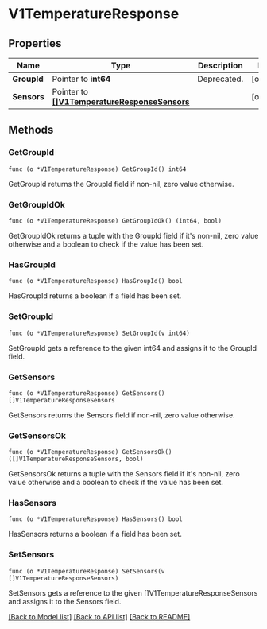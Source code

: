 # V1TemperatureResponse

## Properties

Name | Type | Description | Notes
------------ | ------------- | ------------- | -------------
**GroupId** | Pointer to **int64** | Deprecated. | [optional] 
**Sensors** | Pointer to [**[]V1TemperatureResponseSensors**](V1TemperatureResponse_sensors.md) |  | [optional] 

## Methods

### GetGroupId

`func (o *V1TemperatureResponse) GetGroupId() int64`

GetGroupId returns the GroupId field if non-nil, zero value otherwise.

### GetGroupIdOk

`func (o *V1TemperatureResponse) GetGroupIdOk() (int64, bool)`

GetGroupIdOk returns a tuple with the GroupId field if it's non-nil, zero value otherwise
and a boolean to check if the value has been set.

### HasGroupId

`func (o *V1TemperatureResponse) HasGroupId() bool`

HasGroupId returns a boolean if a field has been set.

### SetGroupId

`func (o *V1TemperatureResponse) SetGroupId(v int64)`

SetGroupId gets a reference to the given int64 and assigns it to the GroupId field.

### GetSensors

`func (o *V1TemperatureResponse) GetSensors() []V1TemperatureResponseSensors`

GetSensors returns the Sensors field if non-nil, zero value otherwise.

### GetSensorsOk

`func (o *V1TemperatureResponse) GetSensorsOk() ([]V1TemperatureResponseSensors, bool)`

GetSensorsOk returns a tuple with the Sensors field if it's non-nil, zero value otherwise
and a boolean to check if the value has been set.

### HasSensors

`func (o *V1TemperatureResponse) HasSensors() bool`

HasSensors returns a boolean if a field has been set.

### SetSensors

`func (o *V1TemperatureResponse) SetSensors(v []V1TemperatureResponseSensors)`

SetSensors gets a reference to the given []V1TemperatureResponseSensors and assigns it to the Sensors field.


[[Back to Model list]](../README.md#documentation-for-models) [[Back to API list]](../README.md#documentation-for-api-endpoints) [[Back to README]](../README.md)


